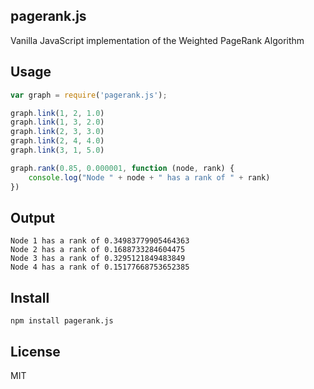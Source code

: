 pagerank.js
-----------

Vanilla JavaScript implementation of the Weighted PageRank Algorithm

Usage
-----

```js
var graph = require('pagerank.js');

graph.link(1, 2, 1.0)
graph.link(1, 3, 2.0)
graph.link(2, 3, 3.0)
graph.link(2, 4, 4.0)
graph.link(3, 1, 5.0)

graph.rank(0.85, 0.000001, function (node, rank) {
    console.log("Node " + node + " has a rank of " + rank)
})
```

Output
------

```
Node 1 has a rank of 0.34983779905464363
Node 2 has a rank of 0.1688733284604475
Node 3 has a rank of 0.3295121849483849
Node 4 has a rank of 0.15177668753652385
```

Install
-------

	npm install pagerank.js

License
-------

MIT